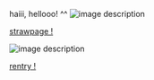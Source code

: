  haiii, hellooo! ^^ ![image description](https://cdn.discordapp.com/attachments/1264040713864085535/1297600980568899594/Untitled4_20241020114226.png?ex=67168496&is=67153316&hm=25b72bba37b9d46d03e90739f4fe597b2e122c8eb42e6b45b6b2da8ca8f76bd3&)


  [strawpage !](https://sleepyallixq.straw.page)

![image description](https://64.media.tumblr.com/a28a6e751138295acfa0427292872d86/e8a97f344a66f87d-2d/s400x600/72a0f05143f160cbe65cc51ddad25f7cc578ada0.pnj)

  [rentry !](https://rentry.co/sleepyallixq)

